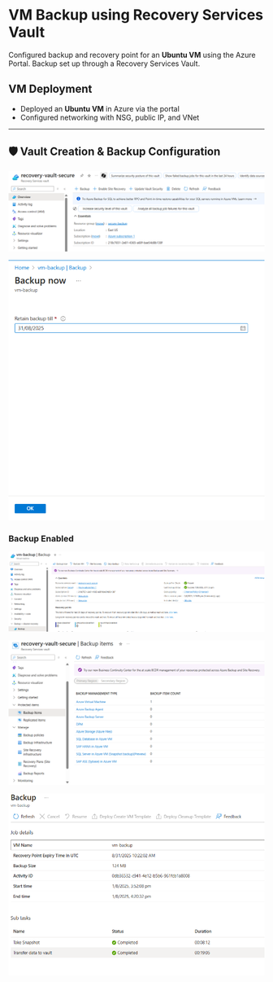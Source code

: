 # VM Backup using Recovery Services Vault

Configured backup and recovery point for an **Ubuntu VM** using the Azure Portal. Backup set up through a Recovery Services Vault.

## VM Deployment 

- Deployed an **Ubuntu VM** in Azure via the portal
- Configured networking with NSG, public IP, and VNet

---

## 🛡️ Vault Creation & Backup Configuration

![Recovery service vault](screenshots/recovery-services-vault.png)

![Backup](screenshots/backup-confirm.png)

### Backup Enabled
![Backup](screenshots/backup.png)

![Backup](screenshots/backup-items.png)

![Backup](screenshots/backup-job-details.png)

